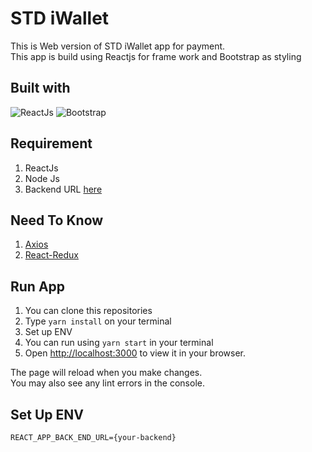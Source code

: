 # STD iWallet

This is Web version of STD iWallet app for payment. <br/>
This app is build using Reactjs for frame work and Bootstrap as styling

## Built with 
![ReactJs](https://img.shields.io/badge/ReactJs-v18.2.0-blue?style=flat)
![Bootstrap](https://img.shields.io/badge/Bootstrap-v5.2.0-purple?style=flat)

## Requirement
1. ReactJs
2. Node Js
3. Backend URL [here](https://github.com/ramdhanstdi/fw9-backend)

## Need To Know 
1. [Axios](https://axios-http.com/docs/intro)
2. [React-Redux](https://react-redux.js.org/)
## Run App
1. You can clone this repositories
2. Type `yarn install` on your terminal 
3. Set up ENV
4. You can run using `yarn start` in your terminal
5. Open [http://localhost:3000](http://localhost:3000) to view it in your browser.

The page will reload when you make changes.\
You may also see any lint errors in the console.

## Set Up ENV
```
REACT_APP_BACK_END_URL={your-backend}
```